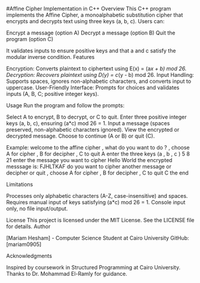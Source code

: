 #Affine Cipher Implementation in C++
Overview
This C++ program implements the Affine Cipher, a monoalphabetic substitution cipher that encrypts and decrypts text using three keys (a, b, c). Users can:

Encrypt a message (option A)
Decrypt a message (option B)
Quit the program (option C)

It validates inputs to ensure positive keys and that a and c satisfy the modular inverse condition.
Features

Encryption: Converts plaintext to ciphertext using E(x) = (a*x + b) mod 26.
Decryption: Recovers plaintext using D(y) = c*(y - b) mod 26.
Input Handling: Supports spaces, ignores non-alphabetic characters, and converts input to uppercase.
User-Friendly Interface: Prompts for choices and validates inputs (A, B, C; positive integer keys).

Usage
Run the program and follow the prompts:

Select A to encrypt, B to decrypt, or C to quit.
Enter three positive integer keys (a, b, c), ensuring (a*c) mod 26 = 1.
Input a message (spaces preserved, non-alphabetic characters ignored).
View the encrypted or decrypted message.
Choose to continue (A or B) or quit (C).

Example:
welcome to the affine cipher , what do you want to do ? , choose A for cipher , B for decipher , C to quit
A
enter the three keys (a , b , c )
5 8 21
enter the message you want to cipher
Hello World
the encrypted messsage is: FJHLTKAF
do you want to cipher another message or decipher or quit , choose A for cipher , B for decipher , C to quit
C
the end

Limitations

Processes only alphabetic characters (A-Z, case-insensitive) and spaces.
Requires manual input of keys satisfying (a*c) mod 26 = 1.
Console input only, no file input/output.

License
This project is licensed under the MIT License. See the LICENSE file for details.
Author

[Mariam Hesham] - Computer Science Student at Cairo University
GitHub: [mariam0905]

Acknowledgments

Inspired by coursework in Structured Programming at Cairo University.
Thanks to Dr. Mohammad El-Ramly for guidance.

